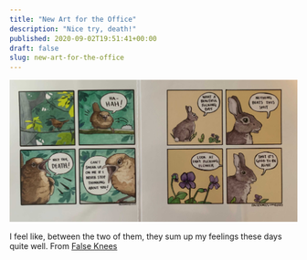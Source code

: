 ```yaml
---
title: "New Art for the Office"
description: "Nice try, death!"
published: 2020-09-02T19:51:41+00:00
draft: false
slug: new-art-for-the-office
---
```


![](../images/2020/img_3909.jpg)

I feel like, between the two of them, they sum up my feelings these days quite well. From [False Knees](https://falseknees.com/383.html)
